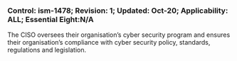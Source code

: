 ### Control: ism-1478; Revision: 1; Updated: Oct-20; Applicability: ALL; Essential Eight:N/A
<p>The CISO oversees their organisation’s cyber security program and ensures their organisation’s compliance with cyber security policy, standards, regulations and legislation.</p>
